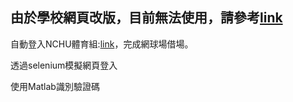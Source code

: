 ## 由於學校網頁改版，目前無法使用，請參考[link](https://github.com/daaaaaaavid/NCHU-borrow-court)

自動登入NCHU體育組:[link](https://pe.nchu.edu.tw/news.php)，完成網球場借場。

透過selenium模擬網頁登入

使用Matlab識別驗證碼
